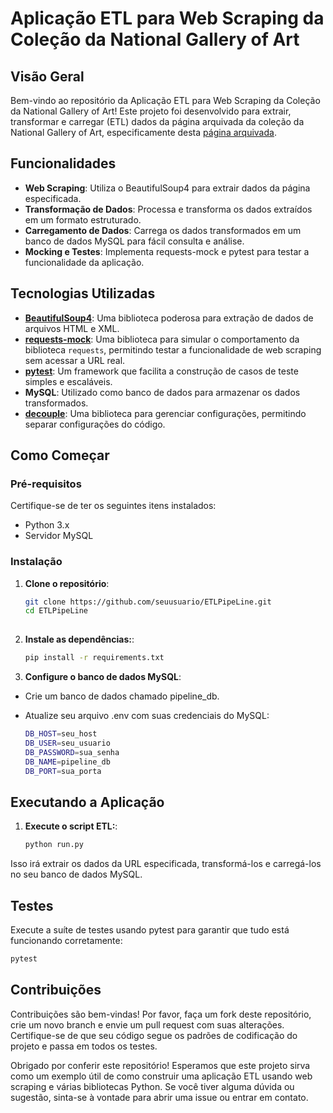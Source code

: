 # Aplicação ETL para Web Scraping da Coleção da National Gallery of Art

## Visão Geral

Bem-vindo ao repositório da Aplicação ETL para Web Scraping da Coleção da National Gallery of Art! Este projeto foi desenvolvido para extrair, transformar e carregar (ETL) dados da página arquivada da coleção da National Gallery of Art, especificamente desta [página arquivada](https://web.archive.org/web/20121007172955/https://www.nga.gov/collection/anZ1.htm).

## Funcionalidades

- **Web Scraping**: Utiliza o BeautifulSoup4 para extrair dados da página especificada.
- **Transformação de Dados**: Processa e transforma os dados extraídos em um formato estruturado.
- **Carregamento de Dados**: Carrega os dados transformados em um banco de dados MySQL para fácil consulta e análise.
- **Mocking e Testes**: Implementa requests-mock e pytest para testar a funcionalidade da aplicação.

## Tecnologias Utilizadas

- [**BeautifulSoup4**](https://pypi.org/project/beautifulsoup4/): Uma biblioteca poderosa para extração de dados de arquivos HTML e XML.
- [**requests-mock**](https://pypi.org/project/requests-mock/): Uma biblioteca para simular o comportamento da biblioteca `requests`, permitindo testar a funcionalidade de web scraping sem acessar a URL real.
- [**pytest**](https://pypi.org/project/pytest/): Um framework que facilita a construção de casos de teste simples e escaláveis.
- **MySQL**: Utilizado como banco de dados para armazenar os dados transformados.
- [**decouple**](https://pypi.org/project/decouple/): Uma biblioteca para gerenciar configurações, permitindo separar configurações do código.

## Como Começar

### Pré-requisitos

Certifique-se de ter os seguintes itens instalados:

- Python 3.x
- Servidor MySQL

### Instalação

1. **Clone o repositório**:
   ```bash
   git clone https://github.com/seuusuario/ETLPipeLine.git
   cd ETLPipeLine
  
2. **Instale as dependências:**:
   ```bash
   pip install -r requirements.txt

3. **Configure o banco de dados MySQL**:
- Crie um banco de dados chamado pipeline_db.
- Atualize seu arquivo .env com suas credenciais do MySQL:

   ```bash
   DB_HOST=seu_host
   DB_USER=seu_usuario
   DB_PASSWORD=sua_senha
   DB_NAME=pipeline_db
   DB_PORT=sua_porta

## Executando a Aplicação
1. **Execute o script ETL:**:
   ```bash
   python run.py

Isso irá extrair os dados da URL especificada, transformá-los e carregá-los no seu banco de dados MySQL.

## Testes
Execute a suíte de testes usando pytest para garantir que tudo está funcionando corretamente:
   ```bash
   pytest
   ```

## Contribuições
Contribuições são bem-vindas! Por favor, faça um fork deste repositório, crie um novo branch e envie um pull request com suas alterações.
Certifique-se de que seu código segue os padrões de codificação do projeto e passa em todos os testes.

Obrigado por conferir este repositório! Esperamos que este projeto sirva como um exemplo útil de como construir uma aplicação ETL usando web scraping e várias bibliotecas Python. Se você tiver alguma dúvida ou sugestão, sinta-se à vontade para abrir uma issue ou entrar em contato.







